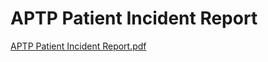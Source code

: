 # APTP Patient Incident Report

[APTP Patient Incident Report.pdf](APTP%20Patient%20Incident%20Report%20402702dc71fc4f7cbcf85a4b449abab0/APTP_Patient_Incident_Report.pdf)